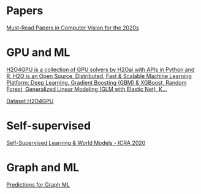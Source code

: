 # Papers

[Must-Read Papers in Computer Vision for the 2020s](https://towardsdatascience.com/must-read-papers-in-computer-vision-for-the-2020s-3943d5339ba4)
# GPU and ML
[H2O4GPU is a collection of GPU solvers by H2Oai with APIs in Python and R. H2O is an Open Source, Distributed, Fast & Scalable Machine Learning Platform: Deep Learning, Gradient Boosting (GBM) & XGBoost, Random Forest, Generalized Linear Modeling (GLM with Elastic Net), K…](https://github.com/h2oai/h2o4gpu)

[Dataset H2O4GPU](https://github.com/h2oai/h2o4gpu/blob/master/presentations/)

# Self-supervised

[Self-Supervised Learning & World Models - ICRA 2020](https://ieeetv.ieee.org/self-supervised-learning-world-models-icra-2020?rf=events|180&)
# Graph and ML

[Predictions for Graph ML](https://towardsdatascience.com/predictions-and-hopes-for-graph-ml-in-2021-6af2121c3e3d)
